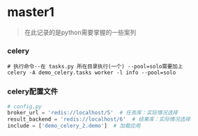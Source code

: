 # master1
>在此记录的是python需要掌握的一些案列
### celery
```shell
# 执行命令--在 tasks.py 所在目录执行(一个) --pool=solo需要加上
celery -A demo_celery.tasks worker -l info --pool=solo
```
### celery配置文件
```python
# config.py
broker_url = 'redis://localhost/5'  # 任务库：实际情况选择
result_backend = 'redis://localhost/6'  # 结果库：实际情况选择
include = ['demo_celery_2.demo']  # 加载应用
```
